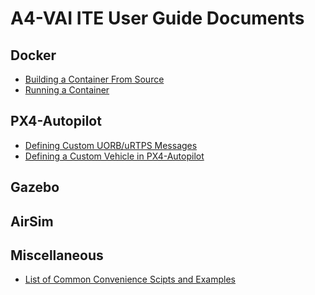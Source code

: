 # A4-VAI ITE User Guide Documents

## Docker

- [Building a Container From Source](buildContainer.md)
- [Running a Container]()

## PX4-Autopilot

- [Defining Custom UORB/uRTPS Messages](defineCustomMessage.md)
- [Defining a Custom Vehicle in PX4-Autopilot](defineCustomVehicle.md)

## Gazebo

## AirSim

## Miscellaneous

- [List of Common Convenience Scipts and Examples](scriptList.md)